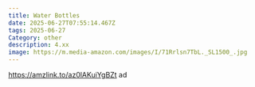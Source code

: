 ```yaml
---
title: Water Bottles
date: 2025-06-27T07:55:14.467Z
tags: 2025-06-27
Category: other
description: 4.xx
image: https://m.media-amazon.com/images/I/71Rrlsn7TbL._SL1500_.jpg
---
```

https://amzlink.to/az0lAKuiYgBZt ad